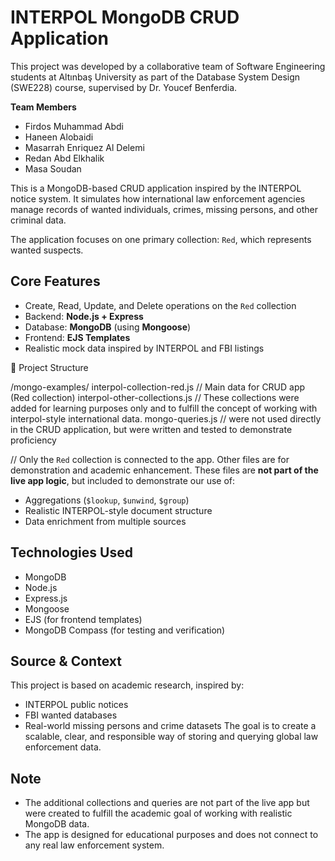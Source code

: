 # INTERPOL MongoDB CRUD Application

This project was developed by a collaborative team of Software Engineering students at Altınbaş University as part of the Database System Design (SWE228) course, supervised by Dr. Youcef Benferdia.

**Team Members**  
- Firdos Muhammad Abdi  
- Haneen Alobaidi  
- Masarrah Enriquez Al Delemi  
- Redan Abd Elkhalik  
- Masa Soudan  

This is a MongoDB-based CRUD application inspired by the INTERPOL notice system. It simulates how international law enforcement agencies manage records of wanted individuals, crimes, missing persons, and other criminal data.

The application focuses on one primary collection: `Red`, which represents wanted suspects.


##  Core Features

- Create, Read, Update, and Delete operations on the `Red` collection
- Backend: **Node.js + Express**
- Database: **MongoDB** (using **Mongoose**)
- Frontend: **EJS Templates**
- Realistic mock data inspired by INTERPOL and FBI listings

📁 Project Structure

/mongo-examples/
interpol-collection-red.js // Main data for CRUD app (Red collection)
interpol-other-collections.js // These collections were added for learning purposes only and to fulfill the concept of working with interpol-style international data.
mongo-queries.js // were not used directly in the CRUD application, but were written and tested to demonstrate proficiency

// Only the `Red` collection is connected to the app. Other files are for demonstration and academic enhancement.
These files are **not part of the live app logic**, but included to demonstrate our use of:
- Aggregations (`$lookup`, `$unwind`, `$group`)
- Realistic INTERPOL-style document structure
- Data enrichment from multiple sources


##  Technologies Used

- MongoDB
- Node.js
- Express.js
- Mongoose
- EJS (for frontend templates)
- MongoDB Compass (for testing and verification)

##  Source & Context

This project is based on academic research, inspired by:
- INTERPOL public notices
- FBI wanted databases
- Real-world missing persons and crime datasets
The goal is to create a scalable, clear, and responsible way of storing and querying global law enforcement data.

##  Note  

- The additional collections and queries are not part of the live app but were created to fulfill the academic goal of working with realistic MongoDB data.
- The app is designed for educational purposes and does not connect to any real law enforcement system.
